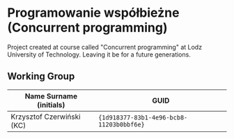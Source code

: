 # Programowanie współbieżne (Concurrent programming) 

Project created at course called "Concurrent programming" at Lodz University of Technology. Leaving it be for a future generations.

## Working Group

| Name Surname (initials)   | GUID                                     |
|---------------------------|------------------------------------------|
| Krzysztof Czerwiński (KC) | `{1d918377-83b1-4e96-bcb8-11203b0bbf6e}` |
